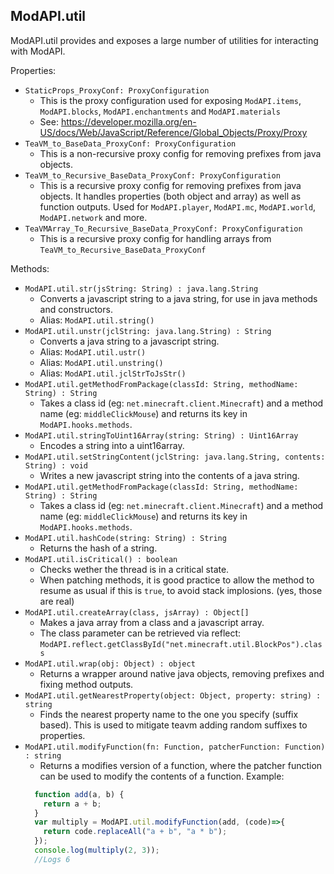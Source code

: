 ## ModAPI.util

ModAPI.util provides and exposes a large number of utilities for interacting with ModAPI.

Properties:

- `StaticProps_ProxyConf: ProxyConfiguration`
  - This is the proxy configuration used for exposing `ModAPI.items`, `ModAPI.blocks`, `ModAPI.enchantments` and `ModAPI.materials`
  - See: https://developer.mozilla.org/en-US/docs/Web/JavaScript/Reference/Global_Objects/Proxy/Proxy
- `TeaVM_to_BaseData_ProxyConf: ProxyConfiguration`
  - This is a non-recursive proxy config for removing prefixes from java objects.
- `TeaVM_to_Recursive_BaseData_ProxyConf: ProxyConfiguration`
  - This is a recursive proxy config for removing prefixes from java objects. It handles properties (both object and array) as well as function outputs. Used for `ModAPI.player`, `ModAPI.mc`, `ModAPI.world`, `ModAPI.network` and more.
- `TeaVMArray_To_Recursive_BaseData_ProxyConf: ProxyConfiguration`
  - This is a recursive proxy config for handling arrays from `TeaVM_to_Recursive_BaseData_ProxyConf`

Methods:

- `ModAPI.util.str(jsString: String) : java.lang.String`
  - Converts a javascript string to a java string, for use in java methods and constructors.
  - Alias: `ModAPI.util.string()`
- `ModAPI.util.unstr(jclString: java.lang.String) : String`
  - Converts a java string to a javascript string.
  - Alias: `ModAPI.util.ustr()`
  - Alias: `ModAPI.util.unstring()`
  - Alias: `ModAPI.util.jclStrToJsStr()`
- `ModAPI.util.getMethodFromPackage(classId: String, methodName: String) : String`
  - Takes a class id (eg: `net.minecraft.client.Minecraft`) and a method name (eg: `middleClickMouse`) and returns its key in `ModAPI.hooks.methods`.
- `ModAPI.util.stringToUint16Array(string: String) : Uint16Array`
  - Encodes a string into a uint16array.
- `ModAPI.util.setStringContent(jclString: java.lang.String, contents: String) : void`
  - Writes a new javascript string into the contents of a java string.
- `ModAPI.util.getMethodFromPackage(classId: String, methodName: String) : String`
  - Takes a class id (eg: `net.minecraft.client.Minecraft`) and a method name (eg: `middleClickMouse`) and returns its key in `ModAPI.hooks.methods`.
- `ModAPI.util.hashCode(string: String) : String`
  - Returns the hash of a string.
- `ModAPI.util.isCritical() : boolean`
  - Checks wether the thread is in a critical state.
  - When patching methods, it is good practice to allow the method to resume as usual if this is `true`, to avoid stack implosions. (yes, those are real)
- `ModAPI.util.createArray(class, jsArray) : Object[]`
  - Makes a java array from a class and a javascript array.
  - The class parameter can be retrieved via reflect: `ModAPI.reflect.getClassById("net.minecraft.util.BlockPos").class`
- `ModAPI.util.wrap(obj: Object) : object`
  - Returns a wrapper around native java objects, removing prefixes and fixing method outputs.
- `ModAPI.util.getNearestProperty(object: Object, property: string) : string`
  - Finds the nearest property name to the one you specify (suffix based). This is used to mitigate teavm adding random suffixes to properties.
- `ModAPI.util.modifyFunction(fn: Function, patcherFunction: Function) : string`
  - Returns a modifies version of a function, where the patcher function can be used to modify the contents of a function. Example:
  ```javascript
    function add(a, b) {
      return a + b;
    }
    var multiply = ModAPI.util.modifyFunction(add, (code)=>{
      return code.replaceAll("a + b", "a * b");
    });
    console.log(multiply(2, 3));
    //Logs 6
  ```